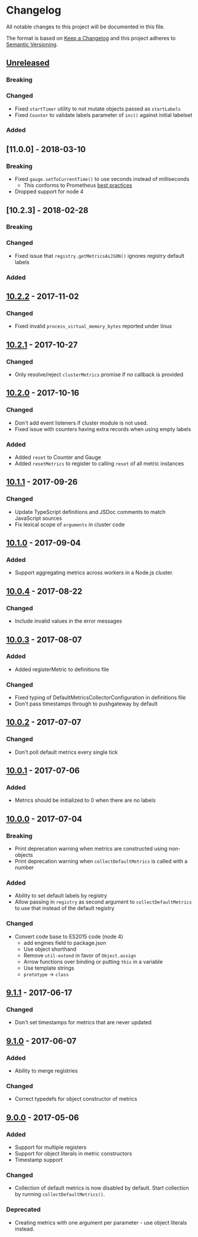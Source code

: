 # Changelog

All notable changes to this project will be documented in this file.

The format is based on [Keep a Changelog](http://keepachangelog.com/) and this
project adheres to [Semantic Versioning](http://semver.org/).

## [Unreleased]

### Breaking

### Changed

* Fixed `startTimer` utility to not mutate objects passed as `startLabels`
* Fixed `Counter` to validate labels parameter of `inc()` against initial labelset

### Added

## [11.0.0] - 2018-03-10

### Breaking

* Fixed `gauge.setToCurrentTime()` to use seconds instead of milliseconds
  * This conforms to Prometheus
    [best practices](https://prometheus.io/docs/practices/naming/#base-units)
* Dropped support for node 4

## [10.2.3] - 2018-02-28

### Breaking

### Changed

* Fixed issue that `registry.getMetricsAsJSON()` ignores registry default labels

### Added

## [10.2.2] - 2017-11-02

### Changed

* Fixed invalid `process_virtual_memory_bytes` reported under linux

## [10.2.1] - 2017-10-27

### Changed

* Only resolve/reject `clusterMetrics` promise if no callback is provided

## [10.2.0] - 2017-10-16

### Changed

* Don't add event listeners if cluster module is not used.
* Fixed issue with counters having extra records when using empty labels

### Added

* Added `reset` to Counter and Gauge
* Added `resetMetrics` to register to calling `reset` of all metric instances

## [10.1.1] - 2017-09-26

### Changed

* Update TypeScript definitions and JSDoc comments to match JavaScript sources
* Fix lexical scope of `arguments` in cluster code

## [10.1.0] - 2017-09-04

### Added

* Support aggregating metrics across workers in a Node.js cluster.

## [10.0.4] - 2017-08-22

### Changed

* Include invalid values in the error messages

## [10.0.3] - 2017-08-07

### Added

* Added registerMetric to definitions file

### Changed

* Fixed typing of DefaultMetricsCollectorConfiguration in definitions file
* Don't pass timestamps through to pushgateway by default

## [10.0.2] - 2017-07-07

### Changed

* Don't poll default metrics every single tick

## [10.0.1] - 2017-07-06

### Added

* Metrics should be initialized to 0 when there are no labels

## [10.0.0] - 2017-07-04

### Breaking

* Print deprecation warning when metrics are constructed using non-objects
* Print deprecation warning when `collectDefaultMetrics` is called with a number

### Added

* Ability to set default labels by registry
* Allow passing in `registry` as second argument to `collectDefaultMetrics` to
  use that instead of the default registry

### Changed

* Convert code base to ES2015 code (node 4)
  * add engines field to package.json
  * Use object shorthand
  * Remove `util-extend` in favor of `Object.assign`
  * Arrow functions over binding or putting `this` in a variable
  * Use template strings
  * `prototype` -> `class`

## [9.1.1] - 2017-06-17

### Changed

* Don't set timestamps for metrics that are never updated

## [9.1.0] - 2017-06-07

### Added

* Ability to merge registries

### Changed

* Correct typedefs for object constructor of metrics

## [9.0.0] - 2017-05-06

### Added

* Support for multiple registers
* Support for object literals in metric constructors
* Timestamp support

### Changed

* Collection of default metrics is now disabled by default. Start collection by
  running `collectDefaultMetrics()`.

### Deprecated

* Creating metrics with one argument per parameter - use object literals
  instead.

[unreleased]: https://github.com/siimon/prom-client/compare/v10.2.2...HEAD
[10.2.2]: https://github.com/siimon/prom-client/compare/v10.2.1...v10.2.2
[10.2.1]: https://github.com/siimon/prom-client/compare/v10.2.0...v10.2.1
[10.2.0]: https://github.com/siimon/prom-client/compare/v10.1.1...v10.2.0
[10.1.1]: https://github.com/siimon/prom-client/compare/v10.1.0...v10.1.1
[10.1.0]: https://github.com/siimon/prom-client/compare/v10.0.4...v10.1.0
[10.0.4]: https://github.com/siimon/prom-client/compare/v10.0.3...v10.0.4
[10.0.3]: https://github.com/siimon/prom-client/compare/v10.0.2...v10.0.3
[10.0.2]: https://github.com/siimon/prom-client/compare/v10.0.1...v10.0.2
[10.0.1]: https://github.com/siimon/prom-client/compare/v10.0.0...v10.0.1
[10.0.0]: https://github.com/siimon/prom-client/compare/v9.1.1...v10.0.0
[9.1.1]: https://github.com/siimon/prom-client/compare/v9.1.0...v9.1.1
[9.1.0]: https://github.com/siimon/prom-client/compare/v9.0.0...v9.1.0
[9.0.0]: https://github.com/siimon/prom-client/commit/1ef835f908e1a5032f228bbc754479fe7ccf5201
